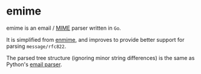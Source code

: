# emime

emime is an email / [MIME](https://tools.ietf.org/html/rfc2045) parser written in `Go`.

It is simplified from [enmime](https://github.com/jhillyerd/enmime), and improves to provide better support for parsing `message/rfc822`. 

The parsed tree structure (ignoring minor string differences) is the same as Python's [email parser](https://docs.python.org/3/library/email.parser.html).
